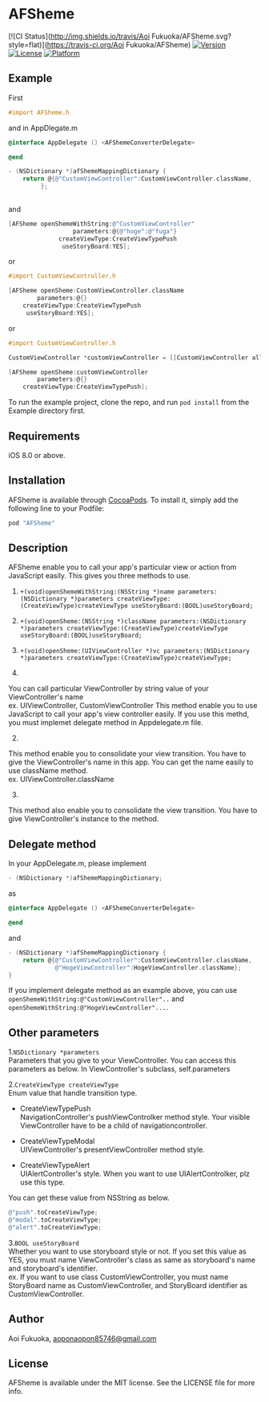 # AFSheme

[![CI Status](http://img.shields.io/travis/Aoi Fukuoka/AFSheme.svg?style=flat)](https://travis-ci.org/Aoi Fukuoka/AFSheme)
[![Version](https://img.shields.io/cocoapods/v/AFSheme.svg?style=flat)](http://cocoapods.org/pods/AFSheme)
[![License](https://img.shields.io/cocoapods/l/AFSheme.svg?style=flat)](http://cocoapods.org/pods/AFSheme)
[![Platform](https://img.shields.io/cocoapods/p/AFSheme.svg?style=flat)](http://cocoapods.org/pods/AFSheme)

## Example

First
```Objective-C
#import AFSheme.h
```
and in AppDlegate.m

```Objective-C
@interface AppDelegate () <AFShemeConverterDelegate>

@end

- (NSDictionary *)afShemeMappingDictionary {  
    return @{@"CustomViewController":CustomViewController.className,
         };
             
```
and
```Objective-C
[AFSheme openShemeWithString:@"CustomViewController"
                  parameters:@{@"hoge":@"fuga"}
              createViewType:CreateViewTypePush
               useStoryBoard:YES];
```
or
```Objective-C
#import CustomViewController.h

[AFSheme openSheme:CustomViewController.className
        parameters:@{}
    createViewType:CreateViewTypePush
     useStoryBoard:YES];

```
or 
```Objective-C
#import CustomViewController.h

CustomViewController *customViewController = [[CustomViewController alloc] init];

[AFSheme openSheme:customViewController
        parameters:@{}
    createViewType:CreateViewTypePush];
```

To run the example project, clone the repo, and run `pod install` from the Example directory first.


## Requirements

iOS 8.0 or above.

## Installation

AFSheme is available through [CocoaPods](http://cocoapods.org). To install
it, simply add the following line to your Podfile:

```ruby
pod "AFSheme"
```

## Description
AFSheme enable you to call your app's particular view or action from JavaScript easily.
This gives you three methods to use.

1. ```+(void)openShemeWithString:(NSString *)name parameters:(NSDictionary *)parameters createViewType:(CreateViewType)createViewType useStoryBoard:(BOOL)useStoryBoard;```

2. ```+(void)openSheme:(NSString *)className parameters:(NSDictionary *)parameters createViewType:(CreateViewType)createViewType useStoryBoard:(BOOL)useStoryBoard;```
3. ```+(void)openSheme:(UIViewController *)vc parameters:(NSDictionary *)parameters createViewType:(CreateViewType)createViewType;```

1.
You can call particular ViewController by string value of your ViewController's name  
ex. UIViewController, CustomViewController
This method enable you to use JavaScript to call your app's view controller easily.
If you use this methd, you must implemet delegate method in Appdelegate.m file.

2.
This method enable you to consolidate your view transition.
You have to give the ViewController's name in this app. You can get the name easily to use className method.  
ex. UIViewController.className

3.
This method also enable you to consolidate the view transition.
You have to give ViewController's instance to the method.

## Delegate method
In your AppDelegate.m, please implement
```Objective-C
- (NSDictionary *)afShemeMappingDictionary;
```
as 

```Objective-C
@interface AppDelegate () <AFShemeConverterDelegate>

@end
```
and
```Objective-C
- (NSDictionary *)afShemeMappingDictionary {  
    return @{@"CustomViewController":CustomViewController.className,  
             @"HogeViewController":HogeViewController.className};
}
```
If you implement delegate method as an example above, you can use ```openShemeWithString:@"CustomViewController"..``` and ```openShemeWithString:@"HogeViewController"...```.

## Other parameters

1.```NSDictionary *parameters```  
Parameters that you give to your ViewController.
You can access this parameters as below.
In ViewController's subclass,
self.parameters

2.```CreateViewType createViewType```  
Enum value that handle transition type.

* CreateViewTypePush  
NavigationController's pushViewControlker method style.
Your visible ViewController have to be a child of navigationcontroller.

* CreateViewTypeModal  
UIViewController's presentViewController method style.

* CreateViewTypeAlert  
UIAlertController's style.
When you want to use UIAlertControlker, plz use this type.

You can get these value from NSString as below.
```Objective-C
@"push".toCreateViewType;
@"modal".toCreateViewType;
@"alert".toCreateViewType;
```

3.```BOOL useStoryBoard```  
Whether you want to use storyboard style or not.
If you set this value as YES, you must name ViewController's class as same as storyboard's name and storyboard's identifier.  
ex. 
If you want to use class CustomViewController, you must name StoryBoard name as CustomViewController, and StoryBoard identifier as CustomViewController.

## Author

Aoi Fukuoka, aoponaopon85746@gmail.com

## License

AFSheme is available under the MIT license. See the LICENSE file for more info.
